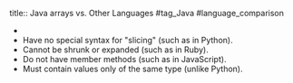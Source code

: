 title:: Java arrays vs. Other Languages
#tag_Java #language_comparison

-
- Have no special syntax for "slicing" (such as in Python).
- Cannot be shrunk or expanded (such as in Ruby).
- Do not have member methods (such as in JavaScript).
- Must contain values only of the same type (unlike Python).